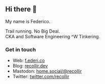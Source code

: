 ## Hi there 👋

My name is Federico.

Trail running. No Big Deal.  
CKA and Software Engineering ^W Tinkering.

### Get in touch

- Web: [f.ederi.co](https://f.ederi.co)
- Blog: [recollir.dev](https://recollir.dev)
- Mastodon: <a rel="me" href="https://home.social/@recollir">home.social/@recollir</a>
- Twitter: [twitter.com/recollir](https://twitter.com/recollir)

<!--
**recollir/recollir** is a ✨ _special_ ✨ repository because its `README.md` (this file) appears on your GitHub profile.

Here are some ideas to get you started:

- 🔭 I’m currently working on ...
- 🌱 I’m currently learning ...
- 👯 I’m looking to collaborate on ...
- 🤔 I’m looking for help with ...
- 💬 Ask me about ...
- 📫 How to reach me: ...
- 😄 Pronouns: ...
- ⚡ Fun fact: ...
-->
